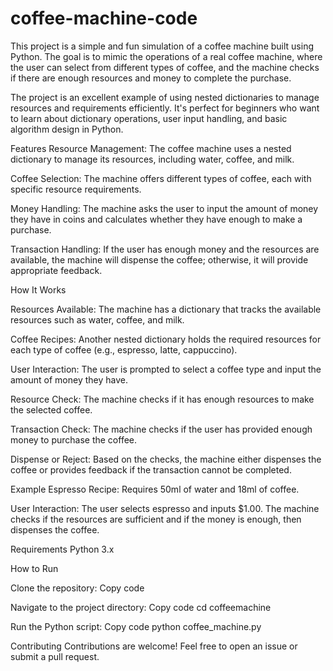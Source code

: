 # coffee-machine-code
This project is a simple and fun simulation of a coffee machine built using Python. The goal is to mimic the operations of a real coffee machine, where the user can select from different types of coffee, and the machine checks if there are enough resources and money to complete the purchase.

The project is an excellent example of using nested dictionaries to manage resources and requirements efficiently. It's perfect for beginners who want to learn about dictionary operations, user input handling, and basic algorithm design in Python.

Features
Resource Management: The coffee machine uses a nested dictionary to manage its resources, including water, coffee, and milk.

Coffee Selection: The machine offers different types of coffee, each with specific resource requirements.

Money Handling: The machine asks the user to input the amount of money they have in coins and calculates whether they have enough to make a purchase.

Transaction Handling: If the user has enough money and the resources are available, the machine will dispense the coffee; otherwise, it will provide appropriate feedback.

How It Works

Resources Available: The machine has a dictionary that tracks the available resources such as water, coffee, and milk.

Coffee Recipes: Another nested dictionary holds the required resources for each type of coffee (e.g., espresso, latte, cappuccino).

User Interaction: The user is prompted to select a coffee type and input the amount of money they have.

Resource Check: The machine checks if it has enough resources to make the selected coffee.

Transaction Check: The machine checks if the user has provided enough money to purchase the coffee.

Dispense or Reject: Based on the checks, the machine either dispenses the coffee or provides feedback if the transaction cannot be completed.

Example
Espresso Recipe: Requires 50ml of water and 18ml of coffee.

User Interaction: The user selects espresso and inputs $1.00. The machine checks if the resources are sufficient and if the money is enough, then dispenses the coffee.

Requirements
Python 3.x

How to Run

Clone the repository:
Copy code

Navigate to the project directory:
Copy code
cd coffeemachine

Run the Python script:
Copy code
python coffee_machine.py

Contributing
Contributions are welcome! Feel free to open an issue or submit a pull request.

